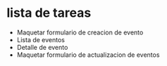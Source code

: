 # lista de tareas
- Maquetar formulario de creacion de evento
- Lista de eventos
- Detalle de evento 
- Maquetar formulario de actualizacion de eventos 
 